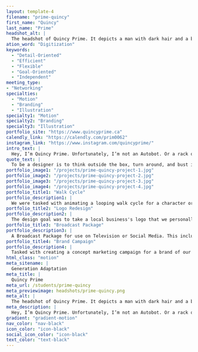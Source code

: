 ```yaml
---
layout: template-4
filename: "prime-quincy"
first_name: "Quincy"
last_name: "Prime"
headshot_alt: |
  The headshot of Quincy Prime. It depicts a man with dark hair and a beard wearing a dark t-shirt.
ation_word: "Digitization"
keywords:
  - "Detail-Oriented"
  - "Efficient"
  - "Flexible"
  - "Goal-Oriented"
  - "Independent"
meeting_type:
- "Networking"
specialties:
  - "Motion"
  - "Branding"
  - "Illustration"
specialty1: "Motion"
specialty2: "Branding"
specialty3: "Illustration"
portfolio_site: "https://www.quincyprime.ca"
calendly_link: "https://calendly.com/prim0062"
instagram_link: "https://www.instagram.com/quincyprime/"
intro_text: |
  Hey, I’m Quincy Prime. Unfortunately, I’m not an Autobot. Or a rack of ribs. But I am a Graphic Designer! I really enjoy motion graphics and I’m working towards moving my career in that direction. While my main passion in design is motion graphics, I also specialize in image retouching, and logo/icon design. I've also been commissioned for hundreds of social media pieces such as YouTube thumbnails and Twitch channel works.
quote_text: |
  To be a designer is to think outside the box, turn around, and bust it open for everyone else.
portfolio_image1: "/projects/prime-quincy-project-1.jpg"
portfolio_image2: "/projects/prime-quincy-project-2.jpg"
portfolio_image3: "/projects/prime-quincy-project-3.jpg"
portfolio_image4: "/projects/prime-quincy-project-4.jpg"
portfolio_title1: "Walk Cycle"
portfolio_description1: |
  We were tasked with animating a looping walk cycle for a character or animal of our design. Naturally, I animated my Pomeranian, Max.
portfolio_title2: "Logo Redesign"
portfolio_description2: |
  The design goal was to take a local business's logo that we personally felt was lacking, and redesign it with the knowledge and concepts learned in the program.
portfolio_title3: "Broadcast Package"
portfolio_description3: |
  A Broadcast Package for use on Television or Social Media. This included an intro, transition, and lower-thirds segment.
portfolio_title4: "Brand Campaign"
portfolio_description4: |
  Tasked with creating a concept marketing campaign for a brand of our choice, I decided to make an inclusivity campaign for PlayStation.
html_class: "motion"
meta_sitename: |
  Generation Adaptation
meta_title: |
  Quincy Prime
meta_url: /students/prime-quincy
meta_previewimage: headshots/prime-quincy.png
meta_alt: |
  The headshot of Quincy Prime. It depicts a man with dark hair and a beard wearing a dark t-shirt.
meta_description: |
  Hey, I’m Quincy Prime. Unfortunately, I’m not an Autobot. Or a rack of ribs. But I am a Graphic Designer! I really enjoy motion graphics and I’m working towards moving my career in that direction. While my main passion in design is motion graphics, I also specialize in image retouching, and logo/icon design. I've also been commissioned for hundreds of social media pieces such as YouTube thumbnails and Twitch channel works.
gradient: "gradient-motion"
nav_color: "nav-black"
icon_color: "icon-black"
social_icon_color: "icon-black"
text_color: "text-black"
---
```

